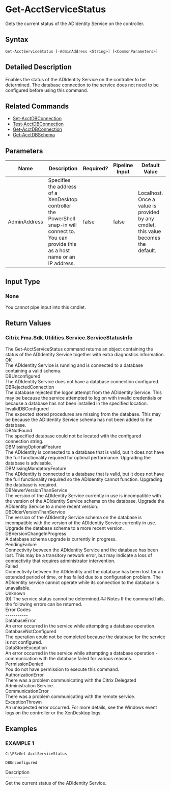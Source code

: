 ﻿# Get-AcctServiceStatus

   Gets the current status of the ADIdentity Service on the controller.

## Syntax
```
Get-AcctServiceStatus [-AdminAddress <String>] [<CommonParameters>]
```

## Detailed Description
   Enables the status of the ADIdentity Service on the controller to be determined. The database connection to the service does not need to be configured before using this command.

## Related Commands
  * [Set-AcctDBConnection](Set-AcctDBConnection.html)
  * [Test-AcctDBConnection](Test-AcctDBConnection.html)
  * [Get-AcctDBConnection](Get-AcctDBConnection.html)
  * [Get-AcctDBSchema](Get-AcctDBSchema.html)
## Parameters

| Name   | Description | Required? | Pipeline Input | Default Value |
| --- | --- | --- | --- | --- |
| AdminAddress | Specifies the address of a XenDesktop controller the PowerShell snap-in will connect to. You can provide this as a host name or an IP address. | false | false | Localhost. Once a value is provided by any cmdlet, this value becomes the default. |

## Input Type
### None
   You cannot pipe input into this cmdlet.
## Return Values
### Citrix.Fma.Sdk.Utilities.Service.ServiceStatusInfo
   The Get-AcctServiceStatus command returns an object containing the status of the ADIdentity Service together with extra diagnostics information.<br>OK<br>    The ADIdentity Service is running and is connected to a database containing a valid schema.<br>DBUnconfigured<br>    The ADIdentity Service does not have a database connection configured.<br>DBRejectedConnection<br>    The database rejected the logon attempt from the ADIdentity Service.  This may be because the service attempted to log on with invalid credentials or because a database has not been installed in the specified location.<br>InvalidDBConfigured<br>    The expected stored procedures are missing from the database.  This may be because the ADIdentity Service schema has not been added to the database.<br>DBNotFound<br>    The specified database could not be located with the configured connection string.<br>DBMissingOptionalFeature<br>    The ADIdentity is connected to a database that is valid, but it does not have the full functionality required for optimal performance. Upgrading the database is advisable.<br>DBMissingMandatoryFeature<br>    The ADIdentity is connected to a database that is valid, but it does not have the full functionality required so the ADIdentity cannot function. Upgrading the database is required.<br>DBNewerVersionThanService<br>    The version of the ADIdentity Service currently in use is incompatible with the version of the ADIdentity Service schema on the database.  Upgrade the ADIdentity Service to a more recent version.<br>DBOlderVersionThanService<br>    The version of the ADIdentity Service schema on the database is incompatible with the version of the ADIdentity Service currently in use.  Upgrade the database schema to a more recent version.<br>DBVersionChangeInProgress<br>    A database schema upgrade is currently in progress.<br>PendingFailure<br>    Connectivity between the ADIdentity Service and the database has been lost. This may be a transitory network error, but may indicate a loss of connectivity that requires administrator intervention.<br>Failed<br>    Connectivity between the ADIdentity and the database has been lost for an extended period of time, or has failed due to a configuration problem. The ADIdentity service cannot operate while its connection to the database is unavailable.<br>Unknown<br>    (0) The service status cannot be determined.## Notes
   If the command fails, the following errors can be returned.<br>    Error Codes<br>    -----------<br>    DatabaseError<br>        An error occurred in the service while attempting a database operation.<br>    DatabaseNotConfigured<br>        The operation could not be completed because the database for the service is not configured.<br>    DataStoreException<br>        An error occurred in the service while attempting a database operation - communication with the database failed for various reasons.<br>    PermissionDenied<br>        You do not have permission to execute this command.<br>    AuthorizationError<br>        There was a problem communicating with the Citrix Delegated Administration Service.<br>    CommunicationError<br>        There was a problem communicating with the remote service.<br>    ExceptionThrown<br>        An unexpected error occurred.  For more details, see the Windows event logs on the controller or the XenDesktop logs.
## Examples

### EXAMPLE 1
```
C:\PS>Get-AcctServiceStatus

DBUnconfigured
```
   Description<br>-----------<br>Get the current status of the ADIdentity Service.
